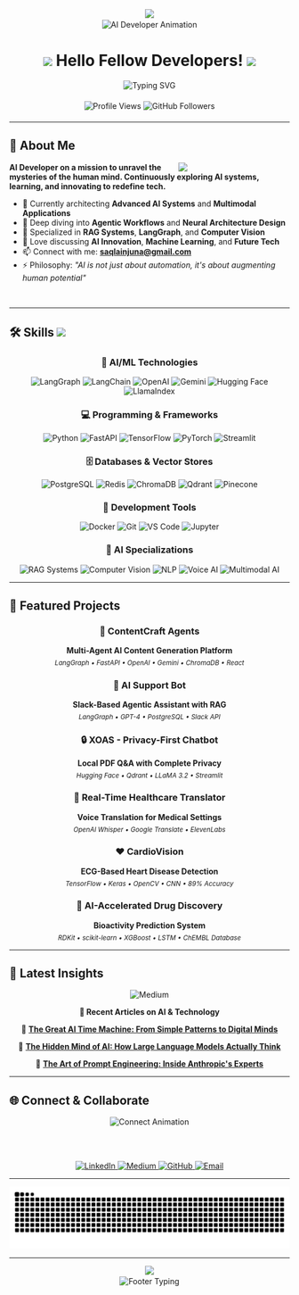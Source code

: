 <div align="center">
  <img src="https://capsule-render.vercel.app/api?type=waving&color=0:667eea,100:764ba2&height=280&section=header&text=&fontSize=50&fontColor=ffffff&animation=twinkling"/>
</div>

<div align="center">
  <img src="https://github.com/avincodes/avincodes/blob/main/749044136589393960.gif" width="180" alt="AI Developer Animation"/>
</div>

<h1 align="center">
  <img src="https://media.giphy.com/media/hvRJCLFzcasrR4ia7z/giphy.gif" width="28px"/> 
  Hello Fellow Developers! 
  <img src="https://media.giphy.com/media/hvRJCLFzcasrR4ia7z/giphy.gif" width="28px"/>
</h1>

<div align="center">
  <img src="https://readme-typing-svg.herokuapp.com?font=Fira+Code&weight=500&size=26&pause=1000&color=667EEA&center=true&vCenter=true&width=700&lines=AI+Developer+%26+ML+Engineer+🤖;RAG+Pipeline+Architect+⚡;Multimodal+AI+Specialist+🎯;Building+Intelligent+Systems+💫;Transforming+Ideas+into+Code+✨" alt="Typing SVG" />
</div>

<div align="center" style="margin: 20px 0;">
  <img src="https://komarev.com/ghpvc/?username=saqlainjuna&color=667eea&style=flat-square&label=Profile+Views" alt="Profile Views"/>
  <img src="https://img.shields.io/github/followers/saqlainjuna?label=Followers&style=flat-square&color=764ba2&logoColor=white" alt="GitHub Followers"/>
</div>

---

## 🚀 About Me

<img align="right" src="https://github.com/7oSkaaa/7oSkaaa/blob/main/Images/Right_Side.gif?raw=true" width="200px"/>

**AI Developer on a mission to unravel the mysteries of the human mind. Continuously exploring AI systems, learning, and innovating to redefine tech.**

- 🔭 Currently architecting **Advanced AI Systems** and **Multimodal Applications**
- 🌱 Deep diving into **Agentic Workflows** and **Neural Architecture Design**  
- 🎯 Specialized in **RAG Systems**, **LangGraph**, and **Computer Vision**
- 💬 Love discussing **AI Innovation**, **Machine Learning**, and **Future Tech**
- 📫 Connect with me: **saqlainjuna@gmail.com**
- ⚡ Philosophy: *"AI is not just about automation, it's about augmenting human potential"*

<br clear="right"/>

---

## 🛠️ Skills <img src="https://media2.giphy.com/media/QssGEmpkyEOhBCb7e1/giphy.gif?cid=ecf05e47a0n3gi1bfqntqmob8g9aid1oyj2wr3ds3mg700bl&rid=giphy.gif" width="32px" style="max-width: 100%;">

<div align="center">

### 🤖 AI/ML Technologies
<p>
  <img src="https://img.shields.io/badge/LangGraph-FF6B35?style=for-the-badge&logo=langchain&logoColor=white" alt="LangGraph"/>
  <img src="https://img.shields.io/badge/LangChain-121D33?style=for-the-badge&logo=chainlink&logoColor=white" alt="LangChain"/>
  <img src="https://img.shields.io/badge/OpenAI-412991?style=for-the-badge&logo=openai&logoColor=white" alt="OpenAI"/>
  <img src="https://img.shields.io/badge/Gemini-4285F4?style=for-the-badge&logo=google&logoColor=white" alt="Gemini"/>
  <img src="https://img.shields.io/badge/🤗_Hugging_Face-FFD21E?style=for-the-badge&logoColor=black" alt="Hugging Face"/>
  <img src="https://img.shields.io/badge/LlamaIndex-7C3AED?style=for-the-badge&logoColor=white" alt="LlamaIndex"/>
</p>

### 💻 Programming & Frameworks
<p>
  <img src="https://img.shields.io/badge/Python-3776AB?style=for-the-badge&logo=python&logoColor=white" alt="Python"/>
  <img src="https://img.shields.io/badge/FastAPI-009688?style=for-the-badge&logo=fastapi&logoColor=white" alt="FastAPI"/>
  <img src="https://img.shields.io/badge/TensorFlow-FF6F00?style=for-the-badge&logo=tensorflow&logoColor=white" alt="TensorFlow"/>
  <img src="https://img.shields.io/badge/PyTorch-EE4C2C?style=for-the-badge&logo=pytorch&logoColor=white" alt="PyTorch"/>
  <img src="https://img.shields.io/badge/Streamlit-FF4B4B?style=for-the-badge&logo=streamlit&logoColor=white" alt="Streamlit"/>
</p>

### 🗄️ Databases & Vector Stores
<p>
  <img src="https://img.shields.io/badge/PostgreSQL-336791?style=for-the-badge&logo=postgresql&logoColor=white" alt="PostgreSQL"/>
  <img src="https://img.shields.io/badge/Redis-DC382D?style=for-the-badge&logo=redis&logoColor=white" alt="Redis"/>
  <img src="https://img.shields.io/badge/ChromaDB-FF6B35?style=for-the-badge&logoColor=white" alt="ChromaDB"/>
  <img src="https://img.shields.io/badge/Qdrant-DC2626?style=for-the-badge&logoColor=white" alt="Qdrant"/>
  <img src="https://img.shields.io/badge/Pinecone-00D4AA?style=for-the-badge&logoColor=white" alt="Pinecone"/>
</p>

### 🔧 Development Tools
<p>
  <img src="https://img.shields.io/badge/Docker-2496ED?style=for-the-badge&logo=docker&logoColor=white" alt="Docker"/>
  <img src="https://img.shields.io/badge/Git-F05032?style=for-the-badge&logo=git&logoColor=white" alt="Git"/>
  <img src="https://img.shields.io/badge/VS_Code-007ACC?style=for-the-badge&logo=visual-studio-code&logoColor=white" alt="VS Code"/>
  <img src="https://img.shields.io/badge/Jupyter-F37626?style=for-the-badge&logo=jupyter&logoColor=white" alt="Jupyter"/>
</p>

### 🎯 AI Specializations
<p>
  <img src="https://img.shields.io/badge/RAG_Systems-4A90E2?style=for-the-badge&logoColor=white" alt="RAG Systems"/>
  <img src="https://img.shields.io/badge/Computer_Vision-FF6B6B?style=for-the-badge&logo=opencv&logoColor=white" alt="Computer Vision"/>
  <img src="https://img.shields.io/badge/NLP-4ECDC4?style=for-the-badge&logoColor=white" alt="NLP"/>
  <img src="https://img.shields.io/badge/Voice_AI-9B59B6?style=for-the-badge&logoColor=white" alt="Voice AI"/>
  <img src="https://img.shields.io/badge/Multimodal_AI-F39C12?style=for-the-badge&logoColor=white" alt="Multimodal AI"/>
</p>

</div>

---

## 🚀 Featured Projects

<div align="center">

### 🤖 ContentCraft Agents
**Multi-Agent AI Content Generation Platform**
<br>
<sub>*LangGraph • FastAPI • OpenAI • Gemini • ChromaDB • React*</sub>

### 🔧 AI Support Bot  
**Slack-Based Agentic Assistant with RAG**
<br>
<sub>*LangGraph • GPT-4 • PostgreSQL • Slack API*</sub>

### 🔒 XOAS - Privacy-First Chatbot
**Local PDF Q&A with Complete Privacy**
<br>
<sub>*Hugging Face • Qdrant • LLaMA 3.2 • Streamlit*</sub>

### 🏥 Real-Time Healthcare Translator
**Voice Translation for Medical Settings**
<br>
<sub>*OpenAI Whisper • Google Translate • ElevenLabs*</sub>

### ❤️ CardioVision
**ECG-Based Heart Disease Detection**
<br>
<sub>*TensorFlow • Keras • OpenCV • CNN • 89% Accuracy*</sub>

### 💊 AI-Accelerated Drug Discovery
**Bioactivity Prediction System**
<br>
<sub>*RDKit • scikit-learn • XGBoost • LSTM • ChEMBL Database*</sub>

</div>

---

## 📝 Latest Insights

<div align="center">
  
<img src="https://img.shields.io/badge/Medium-12100E?style=for-the-badge&logo=medium&logoColor=white&labelColor=000000" alt="Medium" width="120"/>

**🧠 Recent Articles on AI & Technology**

🤖 [**The Great AI Time Machine: From Simple Patterns to Digital Minds**](https://medium.com/@saqlainjuna/the-great-ai-time-machine-from-simple-patterns-to-digital-minds-that-see-think-and-dream-01e5363ab5af)

🧠 [**The Hidden Mind of AI: How Large Language Models Actually Think**](https://medium.com/@saqlainjuna/the-hidden-mind-of-ai-how-large-language-models-actually-think-09d4cf10ce8a)

🎯 [**The Art of Prompt Engineering: Inside Anthropic's Experts**](https://medium.com/@saqlainjuna/the-art-of-prompt-engineering-inside-the-minds-of-anthropics-experts-e4cf9950fec3)

</div>

---

## 🌐 Connect & Collaborate

<div align="center">

<img src="https://readme-typing-svg.herokuapp.com?font=Fira+Code&size=20&pause=1000&color=667EEA&center=true&vCenter=true&width=500&lines=Let's+Connect+%26+Build+Together!;Open+to+AI+Collaborations;Always+Learning%2C+Always+Growing" alt="Connect Animation"/>

<br><br>

<a href="https://linkedin.com/in/saqlain-ahmed">
  <img src="https://img.shields.io/badge/LinkedIn-0077B5?style=for-the-badge&logo=linkedin&logoColor=white" alt="LinkedIn"/>
</a>
<a href="https://medium.com/@saqlainjuna">
  <img src="https://img.shields.io/badge/Medium-12100E?style=for-the-badge&logo=medium&logoColor=white" alt="Medium"/>
</a>
<a href="https://github.com/saqlainjuna">
  <img src="https://img.shields.io/badge/GitHub-100000?style=for-the-badge&logo=github&logoColor=white" alt="GitHub"/>
</a>
<a href="mailto:saqlainjuna@gmail.com">
  <img src="https://img.shields.io/badge/Gmail-D14836?style=for-the-badge&logo=gmail&logoColor=white" alt="Email"/>
</a>

</div>

---

<div align="center">
  <picture>
    <source media="(prefers-color-scheme: dark)" srcset="https://raw.githubusercontent.com/SaqlainXoas/SaqlainXoas/output/github-contribution-grid-snake-dark.svg">
    <source media="(prefers-color-scheme: light)" srcset="https://raw.githubusercontent.com/SaqlainXoas/SaqlainXoas/output/github-contribution-grid-snake.svg">
    <img alt="github contribution grid snake animation" src="https://raw.githubusercontent.com/SaqlainXoas/SaqlainXoas/output/github-contribution-grid-snake.svg">
  </picture>
</div>

---

<div align="center">
  <img src="https://capsule-render.vercel.app/api?type=waving&color=0:667eea,100:764ba2&height=120&section=footer&animation=twinkling"/>
</div>

<div align="center">
  <img src="https://readme-typing-svg.herokuapp.com?font=Fira+Code&size=18&pause=1000&color=667EEA&center=true&vCenter=true&width=600&lines=✨+Building+the+Future+with+AI+✨;🚀+One+Algorithm+at+a+Time+🚀;💫+Innovation+Never+Stops+💫" alt="Footer Typing"/>
</div>
